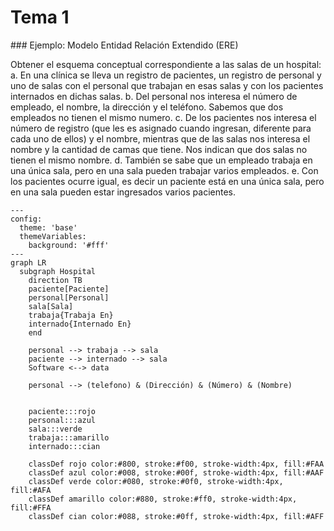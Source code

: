 
# Tema 1


### Ejemplo: Modelo Entidad Relación Extendido (ERE)

Obtener el esquema conceptual correspondiente a las salas de un hospital:
a. En una clínica se lleva un registro de pacientes, un registro de personal y uno de
salas con el personal que trabajan en esas salas y con los pacientes internados en
dichas salas.
b. Del personal nos interesa el número de empleado, el nombre, la dirección y el
teléfono. Sabemos que dos empleados no tienen el mismo numero.
c. De los pacientes nos interesa el número de registro (que les es asignado cuando
ingresan, diferente para cada uno de ellos) y el nombre, mientras que de las salas
nos interesa el nombre y la cantidad de camas que tiene. Nos indican que dos
salas no tienen el mismo nombre.
d. También se sabe que un empleado trabaja en una única sala, pero en una sala
pueden trabajar varios empleados.
e. Con los pacientes ocurre igual, es decir un paciente está en una única sala, pero en
una sala pueden estar ingresados varios pacientes.



```mermaid
---
config:
  theme: 'base'
  themeVariables:
    background: '#fff'
---
graph LR
  subgraph Hospital
    direction TB
    paciente[Paciente]
    personal[Personal]
    sala[Sala]
    trabaja{Trabaja En}
    internado{Internado En}
    end

    personal --> trabaja --> sala
    paciente --> internado --> sala
    Software <--> data

    personal --> (telefono) & (Dirección) & (Número) & (Nombre)


    paciente:::rojo
    personal:::azul
    sala:::verde
    trabaja:::amarillo
    internado:::cian

    classDef rojo color:#800, stroke:#f00, stroke-width:4px, fill:#FAA
    classDef azul color:#008, stroke:#00f, stroke-width:4px, fill:#AAF
    classDef verde color:#080, stroke:#0f0, stroke-width:4px, fill:#AFA
    classDef amarillo color:#880, stroke:#ff0, stroke-width:4px, fill:#FFA
    classDef cian color:#088, stroke:#0ff, stroke-width:4px, fill:#AFF
```




